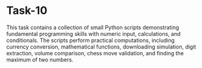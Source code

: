 # Task-10

This task contains a collection of small Python scripts demonstrating fundamental programming skills with numeric input, calculations, and conditionals. The scripts perform practical computations, including currency conversion, mathematical functions, downloading simulation, digit extraction, volume comparison, chess move validation, and finding the maximum of two numbers.
